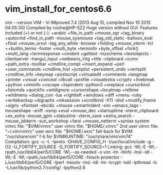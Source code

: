 # vim_install_for_centos6.6 
 
vim --version 
VIM - Vi IMproved 7.4 (2013 Aug 10, compiled Nov 10 2015 04:05:30) 
Compiled by ruizhe@HP-SZ2 
Huge version without GUI.  Features included (+) or not (-): 
+arabic          +file_in_path    +mouse_sgr       +tag_binary 
+autocmd         +find_in_path    -mouse_sysmouse  +tag_old_static 
-balloon_eval    +float           +mouse_urxvt     -tag_any_white 
-browse          +folding         +mouse_xterm     -tcl 
++builtin_terms  -footer          +multi_byte      +terminfo 
+byte_offset     +fork()          +multi_lang      +termresponse 
+cindent         +gettext         -mzscheme        +textobjects 
-clientserver    -hangul_input    +netbeans_intg   +title 
-clipboard       +iconv           +path_extra      -toolbar 
+cmdline_compl   +insert_expand   +perl            +user_commands 
+cmdline_hist    +jumplist        +persistent_undo +vertsplit 
+cmdline_info    +keymap          +postscript      +virtualedit 
+comments        +langmap         +printer         +visual 
+conceal         +libcall         +profile         +visualextra 
+cryptv          +linebreak       +python          +viminfo 
+cscope          +lispindent      -python3         +vreplace 
+cursorbind      +listcmds        +quickfix        +wildignore 
+cursorshape     +localmap        +reltime         +wildmenu 
+dialog_con      -lua             +rightleft       +windows 
+diff            +menu            -ruby            +writebackup 
+digraphs        +mksession       +scrollbind      -X11 
-dnd             +modify_fname    +signs           -xfontset 
-ebcdic          +mouse           +smartindent     -xim 
+emacs_tags      -mouseshape      -sniff           -xsmp 
+eval            +mouse_dec       +startuptime     -xterm_clipboard 
+ex_extra        -mouse_gpm       +statusline      -xterm_save 
+extra_search    -mouse_jsbterm   -sun_workshop 
+farsi           +mouse_netterm   +syntax 
   system vimrc file: "$VIM/vimrc" 
     user vimrc file: "$HOME/.vimrc" 
 2nd user vimrc file: "~/.vim/vimrc" 
      user exrc file: "$HOME/.exrc" 
  fall-back for $VIM: "/usr/share/vim" 
 f-b for $VIMRUNTIME: "/usr/share/vim/vim74" 
Compilation: gcc -c -I. -Iproto -DHAVE_CONFIG_H   -I/usr/local/include  -g -O2 -U_FORTIFY_SOURCE -D_FORTIFY_SOURCE=1 
Linking: gcc   -Wl,-E -Wl,-rpath,/usr/lib64/perl5/CORE   -Wl,--as-needed -o vim        -lm -ltinfo -lnsl   -ldl   -Wl,-E -Wl,-rpath,/usr/lib64/perl5/CORE  -fstack-protector  -L/usr/lib64/perl5/CORE -lperl -lresolv -lnsl -ldl -lm -lcrypt -lutil -lpthread -lc -L/usr/lib/python2.7/config/ -lpython2.6 
 
